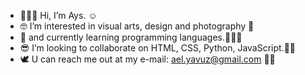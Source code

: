 - 🤸🏻‍♀️ Hi, I’m Ays. ☺
- 🤓 I’m interested in visual arts, design and photography  🌈
- 🌱 and currently learning programming languages.🤸🏻‍♀️
- 😎 I’m looking to collaborate on HTML, CSS, Python, JavaScript.👊🏻
- 🕊 U can reach me out at my e-mail: ael.yavuz@gmail.com 👋🏻

<!---
Aysel-Yavuz/Aysel-Yavuz is a ✨ special ✨ repository because its `README.md` (this file) appears on your GitHub profile.
You can click the Preview link to take a look at your changes.
--->
